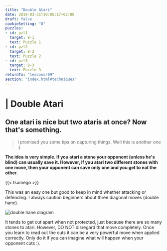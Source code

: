 ```yaml
---
title: "Double Atari"
date: 2019-03-31T10:05:17+02:00
draft: false
cookieSetting: "8"
puzzles:
- id: pzl1
  target: 8-1
  text: Puzzle 1
- id: pzl2
  target: 8-2
  text: Puzzle 2
- id: pzl3
  target: 8-3
  text: Puzzle 3
returnTo: "lessons/09"
section: "index.html#techniques"
---
```


# | Double Atari
## One atari is nice but two ataris at once? Now that's something.

> I promised you some tips on capturing things. Well this is another one :)

**The idea is very simple. If you atari a stone your opponent (unless he's blind) can usually save it. However, if you atari two different stones with one move, then your opponent can save only one and you get to eat the other.**

{{< tsumego >}}

This was an easy one but good to keep in mind whether attacking or defending. I always caution beginners about three diagonal moves (double hane).

![double hane diagram](/images/doublehane.jpg)

It tends to get cut apart when not protected, just because there are so many stones to atari. However, DO NOT disregard that move completely. Once you learn to read out the cuts it can be a very powerful move when applied correctly. Only do it if you can imagine what will happen when your opponent cuts :). 